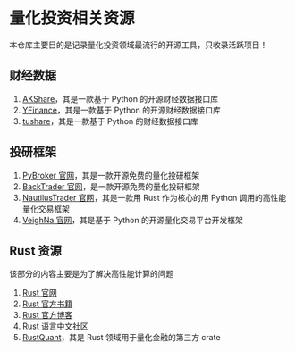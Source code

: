 # 量化投资相关资源

本仓库主要目的是记录量化投资领域最流行的开源工具，只收录活跃项目！

## 财经数据

1. [AKShare](https://akshare.akfamily.xyz/)，其是一款基于 Python 的开源财经数据接口库
2. [YFinance](https://github.com/ranaroussi/yfinance)，其是一款基于 Python 的开源财经数据接口库
3. [tushare](https://www.tushare.pro/)，其是一款基于 Python 的财经数据接口库

## 投研框架

1. [PyBroker 官网](https://www.pybroker.com/)，其是一款开源免费的量化投研框架
2. [BackTrader 官网](https://www.backtrader.com/)，是一款开源免费的量化投研框架
3. [NautilusTrader 官网](https://nautilustrader.io/)，其是一款用 Rust 作为核心的用 Python 调用的高性能量化交易框架
4. [VeighNa 官网](https://www.vnpy.com/)，其是基于 Python 的开源量化交易平台开发框架

## Rust 资源

该部分的内容主要是为了解决高性能计算的问题

1. [Rust 官网](https://www.rust-lang.org/) 
2. [Rust 官方书籍](https://doc.rust-lang.org/book/)
3. [Rust 官方博客](https://blog.rust-lang.org/)
4. [Rust 语言中文社区](https://rustcc.cn/)
5. [RustQuant](https://github.com/avhz/RustQuant)，其是 Rust 领域用于量化金融的第三方 crate
